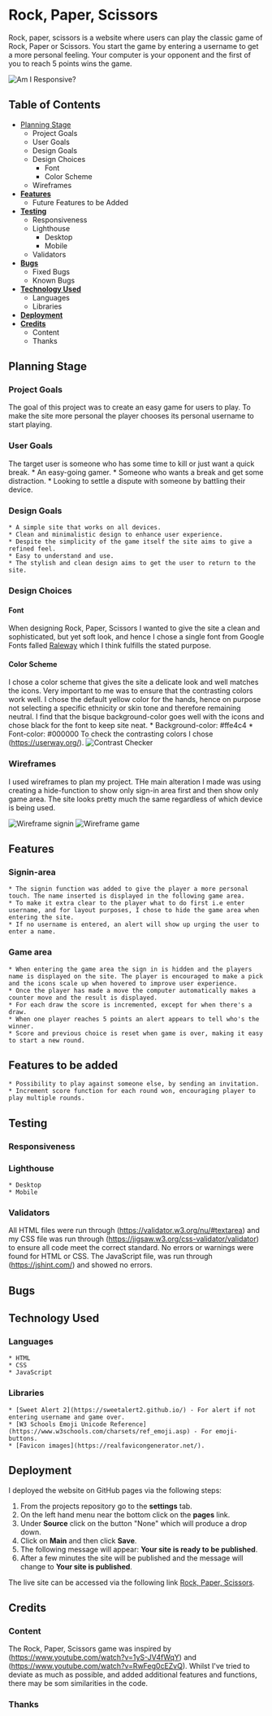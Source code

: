 # **Rock, Paper, Scissors**
Rock, paper, scissors is a website where users can play the classic game of Rock, Paper or Scissors. You start the game by entering a username to get a more personal feeling.  Your computer is your opponent and the first of you to reach 5 points wins the game. 

![Am I Responsive?](/docs/screenshots/am-i-responsive.png)

## **Table of Contents**
* [Planning Stage](#planning-stage)
    * Project Goals
    * User Goals
    * Design Goals
    * Design Choices
        * Font
        * Color Scheme
    * Wireframes 
* [**Features**](#features)
    * Future Features to be Added
* [**Testing**](#testing)
    * Responsiveness
    * Lighthouse
        * Desktop
        * Mobile
    * Validators
* [**Bugs**](#bugs)
    * Fixed Bugs
    * Known Bugs
* [**Technology Used**](#technology-used)
    * Languages
    * Libraries
* [**Deployment**](#deployment)
* [**Credits**](#credits)
    * Content
    * Thanks

## **Planning Stage**

### Project Goals
The goal of this project was to create an easy game for users to play. To make the site more personal the player chooses its personal username to start playing. 

### User Goals
The target user is someone who has some time to kill or just want a quick break. 
    * An easy-going gamer. 
    * Someone who wants a break and get some distraction. 
    * Looking to settle a dispute with someone by battling their device. 

### Design Goals
    * A simple site that works on all devices. 
    * Clean and minimalistic design to enhance user experience. 
    * Despite the simplicity of the game itself the site aims to give a refined feel. 
    * Easy to understand and use. 
    * The stylish and clean design aims to get the user to return to the site. 

### Design Choices

#### Font
When designing Rock, Paper, Scissors I wanted to give the site a clean and sophisticated, but yet soft look, and hence I chose a single font from Google Fonts falled [Raleway](https://fonts.googleapis.com/css2?family=Raleway&display=swap) which I think fulfills the stated purpose. 

#### Color Scheme
I chose a color scheme that gives the site a delicate look and well matches the icons. Very important to me was to ensure that the contrasting colors work well. I chose the default yellow color for the hands, hence on purpose not selecting a specific ethnicity or skin tone and therefore remaining neutral. I find that the bisque background-color goes well with the icons and chose black for the font to keep site neat. 
    * Background-color: #ffe4c4
    * Font-color: #000000
To check the contrasting colors I chose (https://userway.org/). 
![Contrast Checker](docs/screenshots/contrast-checker.png)

### Wireframes
I used wireframes to plan my project. THe main alteration I made was using creating a hide-function to show only sign-in area first and then show only game area. The site looks pretty much the same regardless of which device is being used. 

![Wireframe signin](docs/screenshots/wireframe-signin.png)
![Wireframe game](docs/screenshots/wireframe-game.png)

## **Features**

### Signin-area
    * The signin function was added to give the player a more personal touch. The name inserted is displayed in the following game area. 
    * To make it extra clear to the player what to do first i.e enter username, and for layout purposes, I chose to hide the game area when entering the site. 
    * If no username is entered, an alert will show up urging the user to enter a name. 

### Game area
    * When entering the game area the sign in is hidden and the players name is displayed on the site. The player is encouraged to make a pick and the icons scale up when hovered to improve user experience. 
    * Once the player has made a move the computer automatically makes a counter move and the result is displayed. 
    * For each draw the score is incremented, except for when there's a draw. 
    * When one player reaches 5 points an alert appears to tell who's the winner. 
    * Score and previous choice is reset when game is over, making it easy to start a new round. 

## **Features to be added**
    * Possibility to play against someone else, by sending an invitation. 
    * Increment score function for each round won, encouraging player to play multiple rounds. 

## **Testing**

### Responsiveness

### Lighthouse
    * Desktop
    * Mobile

### **Validators**
All HTML files were run through (https://validator.w3.org/nu/#textarea) and my CSS file was run through (https://jigsaw.w3.org/css-validator/validator) to ensure all code meet the correct standard. No errors or warnings were found for HTML or CSS. 
The JavaScript file, was run through (https://jshint.com/) and showed no errors. 

## **Bugs**

## **Technology Used**

### Languages
    * HTML
    * CSS
    * JavaScript

### Libraries
    * [Sweet Alert 2](https://sweetalert2.github.io/) - For alert if not entering username and game over. 
    * [W3 Schools Emoji Unicode Reference](https://www.w3schools.com/charsets/ref_emoji.asp) - For emoji-buttons. 
    * [Favicon images](https://realfavicongenerator.net/).

## **Deployment**
I deployed the website on GitHub pages via the following steps: 
1. From the projects repository go to the **settings** tab.
1. On the left hand menu near the bottom click on the **pages** link.
1. Under **Source** click on the button "None" which will produce a drop down.
1. Click on **Main** and then click **Save**.
1. The following message will appear:  **Your site is ready to be published**.
1. After a few minutes the site will be published and the message will change to **Your site is published**.

The live site can be accessed via the following link [Rock, Paper, Scissors](https://karinoldbring.github.io/rock-paper-scissors/). 

## **Credits** 

### Content 
The Rock, Paper, Scissors game was inspired by (https://www.youtube.com/watch?v=1yS-JV4fWqY) and (https://www.youtube.com/watch?v=RwFeg0cEZvQ). Whilst I've tried to deviate as much as possible, and added additional features and functions, there may be som similarities in the code. 

### Thanks 